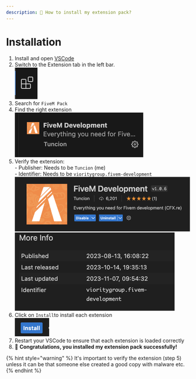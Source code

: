 ```yaml
---
description: 🔧 How to install my extension pack?
---
```


# Installation

1. Install and open [VSCode](https://code.visualstudio.com/)
2. Switch to the Extension tab in the left bar.\
   ![](<../../.gitbook/assets/Bildschirmfoto 2024-07-09 um 08.50.53.png>)
3. Search for `FiveM Pack`
4. Find the right extension\
   ![](<../../.gitbook/assets/Bildschirmfoto 2024-07-09 um 08.52.12.png>)
5. Verify the extension:\
   \- Publisher: Needs to be `Tuncion` (me)\
   \- Identifier: Needs to be `vioritygroup.fivem-development`\
   ![](<../../.gitbook/assets/Bildschirmfoto 2024-07-09 um 08.53.16.png>)\
   ![](<../../.gitbook/assets/Bildschirmfoto 2024-07-09 um 08.56.58.png>)
6. Click on `Install`to install each extension\
   ![](<../../.gitbook/assets/Bildschirmfoto 2024-07-09 um 09.00.48.png>)
7. Restart your VSCode to ensure that each extension is loaded correctly
8. 🎉 **Congratulations, you installed my extension pack successfully!**

{% hint style="warning" %}
It's important to verify the extension (step 5) unless it can be that someone else created a good copy with malware etc.&#x20;
{% endhint %}
